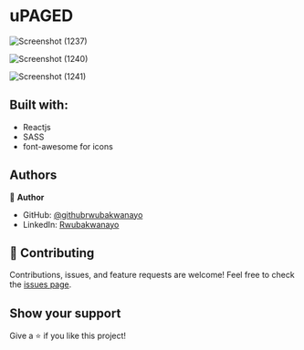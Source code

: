 # uPAGED

![Screenshot (1237)](https://user-images.githubusercontent.com/68381641/166338303-07e88700-731d-45d7-aabe-4dc56f9d7ee0.png)

![Screenshot (1240)](https://user-images.githubusercontent.com/68381641/166339120-50d9c862-804a-4a84-a4e3-3c927c2cfd91.png)

![Screenshot (1241)](https://user-images.githubusercontent.com/68381641/166339359-0806c1a2-d0de-4ec1-888c-4d4356bcd579.png)

## Built with:
- Reactjs
- SASS
- font-awesome for icons

## Authors
:bust_in_silhouette: **Author**
- GitHub: [@githubrwubakwanayo](https://github.com/RWUBAKWANAYO)
- LinkedIn: [Rwubakwanayo](https://www.linkedin.com/in/rwubakwanayo-olivier)
## :handshake: Contributing

Contributions, issues, and feature requests are welcome!
Feel free to check the [issues page](../../issues/).
## Show your support
Give a :star:️ if you like this project!

